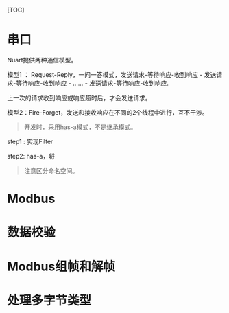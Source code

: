 [TOC]

# 串口

Nuart提供两种通信模型。

模型1 ： Request-Reply，一问一答模式，发送请求-等待响应-收到响应 - 发送请求-等待响应-收到响应 - ...... - 发送请求-等待响应-收到响应.

上一次的请求收到响应或响应超时后，才会发送请求。

模型2：Fire-Forget，发送和接收响应在不同的2个线程中进行，互不干涉。



> 开发时，采用has-a模式，不是继承模式。



step1 : 实现Filter

step2: has-a，将



> 注意区分命名空间。



# Modbus

# 数据校验

# Modbus组帧和解帧

# 处理多字节类型

















